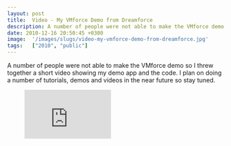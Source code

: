 ```yaml
---
layout: post
title:  Video - My VMforce Demo from Dreamforce
description: A number of people were not able to make the VMforce demo so I threw together a short video showing my demo app and the code. I plan on doing a number of tutorials, demos and videos in the near future so stay tuned.
date: 2010-12-16 20:50:45 +0300
image:  '/images/slugs/video-my-vmforce-demo-from-dreamforce.jpg'
tags:   ["2010", "public"]
---
```

<p>A number of people were not able to make the VMforce demo so I threw together a short video showing my demo app and the code. I plan on doing a number of tutorials, demos and videos in the near future so stay tuned.</p>
<figure class="kg-card kg-embed-card"><iframe width="200" height="113" src="https://www.youtube.com/embed/GHzasWSJS0w?feature=oembed" frameborder="0" allow="accelerometer; autoplay; clipboard-write; encrypted-media; gyroscope; picture-in-picture" allowfullscreen></iframe></figure>
